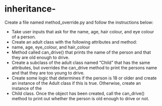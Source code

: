 # inheritance-

Create a file named method_override.py and follow the instructions below:
- Take user inputs that ask for the name, age, hair colour, and eye colour of a person.
- Create an adult class  with the following attributes and method:
- name, age, eye_colour, and hair_colour
- Method called can_drive() that prints the name of the person and that they are old enough to drive.
- Create a subclass of the adult class named “Child” that has the same attributes, but overrides the can_drive method to print the persons name and that they are too young to drive.
- Create some logic that determines if the person is 18 or older and create an instance of the Adult class if this is true. Otherwise, create an instance of the
- Child class. Once the object has been created, call the can_drive() method to print out whether the person is old enough to drive or not.
